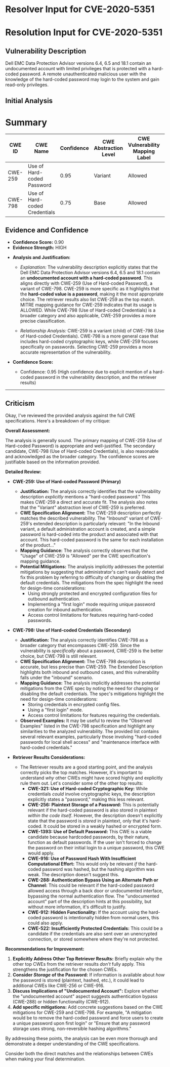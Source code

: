 # Resolver Input for CVE-2020-5351

# Resolution Input for CVE-2020-5351

## Vulnerability Description
Dell EMC Data Protection Advisor versions 6.4, 6.5 and 18.1 contain an undocumented account with limited privileges that is protected with a hard-coded password. A remote unauthenticated malicious user with the knowledge of the hard-coded password may login to the system and gain read-only privileges.

## Initial Analysis
# Summary
| CWE ID | CWE Name | Confidence | CWE Abstraction Level | CWE Vulnerability Mapping Label | CWE-Vulnerability Mapping Notes |
|---|---|---|---|---|---|
| CWE-259 | Use of Hard-coded Password | 0.95 | Variant | Allowed | Primary CWE |
| CWE-798 | Use of Hard-coded Credentials | 0.75 | Base | Allowed | Secondary Candidate |

## Evidence and Confidence

*   **Confidence Score:** 0.90
*   **Evidence Strength:** HIGH

- **Analysis and Justification:**  
  - *Explanation:* The vulnerability description explicitly states that the Dell EMC Data Protection Advisor versions 6.4, 6.5 and 18.1 contain an **undocumented account with a hard-coded password**. This aligns directly with CWE-259 (Use of Hard-coded Password), a variant of CWE-798. CWE-259 is more specific as it highlights that the **hard-coded value is a password**, making it the most appropriate choice. The retriever results also list CWE-259 as the top match. MITRE mapping guidance for CWE-259 indicates that its usage is ALLOWED. While CWE-798 (Use of Hard-coded Credentials) is a broader category and also applicable, CWE-259 provides a more precise classification.
  
  - *Relationship Analysis:* CWE-259 is a variant (child) of CWE-798 (Use of Hard-coded Credentials). CWE-798 is a more general case that includes hard-coded cryptographic keys, while CWE-259 focuses specifically on passwords. Selecting CWE-259 provides a more accurate representation of the vulnerability.

- **Confidence Score:**  
  - Confidence: 0.95 (High confidence due to explicit mention of a hard-coded password in the vulnerability description, and the retriever results)

---

## Criticism
Okay, I've reviewed the provided analysis against the full CWE specifications. Here's a breakdown of my critique:

**Overall Assessment:**

The analysis is generally sound.  The primary mapping of CWE-259 (Use of Hard-coded Password) is appropriate and well-justified. The secondary candidate, CWE-798 (Use of Hard-coded Credentials), is also reasonable and acknowledged as the broader category. The confidence scores are justifiable based on the information provided.

**Detailed Review:**

*   **CWE-259: Use of Hard-coded Password (Primary)**

    *   **Justification:** The analysis correctly identifies that the vulnerability description *explicitly* mentions a "hard-coded password." This makes CWE-259 a direct and accurate fit. The analysis also notes that the "Variant" abstraction level of CWE-259 is preferred.
    *   **CWE Specification Alignment:** The CWE-259 description perfectly matches the described vulnerability. The "Inbound" variant of CWE-259's extended description is particularly relevant: "In the Inbound variant, a default administration account is created, and a simple password is hard-coded into the product and associated with that account. This hard-coded password is the same for each installation of the product..."
    *   **Mapping Guidance:** The analysis correctly observes that the "Usage" of CWE-259 is "Allowed" per the CWE specification's mapping guidance.
    *   **Potential Mitigations:** The analysis implicitly addresses the potential mitigations by suggesting that administrator's can't easily detect and fix this problem by referring to difficulty of changing or disabling the default credentials. The mitigations from the spec highlight the need for design-time considerations:
        *   Using strongly protected and encrypted configuration files for outbound authentication.
        *   Implementing a "first login" mode requiring unique password creation for inbound authentication.
        *   Access control limitations for features requiring hard-coded passwords.

*   **CWE-798: Use of Hard-coded Credentials (Secondary)**

    *   **Justification:** The analysis correctly identifies CWE-798 as a broader category that encompasses CWE-259. Since the vulnerability is *specifically* about a password, CWE-259 is the better choice, but CWE-798 is still relevant.
    *   **CWE Specification Alignment:** The CWE-798 description is accurate, but less precise than CWE-259. The Extended Description highlights both inbound and outbound cases, and this vulnerability falls under the "inbound" scenario.
    *   **Mapping Guidance:** The analysis implicitly addresses the potential mitigations from the CWE spec by noting the need for changing or disabling the default credentials. The spec's mitigations highlight the need for design-time considerations:
        *   Storing credentials in encrypted config files.
        *   Using a "first login" mode.
        *   Access control limitations for features requiring the credentials.
    *   **Observed Examples:** It may be useful to review the "Observed Examples" listed in the CWE-798 specification and highlight any similarities to the analyzed vulnerability. The provided list contains several relevant examples, particularly those involving "hard-coded passwords for local shell access" and "maintenance interface with hard-coded credentials."

*   **Retriever Results Considerations:**

    *   The Retriever results are a good starting point, and the analysis correctly picks the top matches. However, it's important to understand *why* other CWEs might have scored highly and explicitly rule them out. Let's consider some of the other top results:
        *   **CWE-321: Use of Hard-coded Cryptographic Key:** While credentials *could* involve cryptographic keys, the description explicitly states a "password," making this less relevant.
        *   **CWE-256: Plaintext Storage of a Password:** This is potentially relevant if the hard-coded password is also stored in plaintext *within the code itself*. However, the description doesn't explicitly state that the password is *stored* in plaintext, only that it's hard-coded.  It could be stored in a weakly hashed or encrypted form.
        *   **CWE-1393: Use of Default Password:** This CWE is a viable candidate because hardcoded passwords, by their nature, function as default passwords. If the user isn't forced to change the password on their initial login to a unique password, this CWE would apply.
        *   **CWE-916: Use of Password Hash With Insufficient Computational Effort:** This would only be relevant *if* the hard-coded password was hashed, but the hashing algorithm was weak. The description doesn't suggest this.
        *   **CWE-288: Authentication Bypass Using an Alternate Path or Channel:** This could be relevant if the hard-coded password allowed access through a back door or undocumented interface, bypassing the normal authentication flow. The "undocumented account" part of the description hints at this possibility, but without more information, it's difficult to justify.
        *   **CWE-912: Hidden Functionality:** If the account using the hard-coded password is intentionally hidden from normal users, this could also apply.
        *    **CWE-522: Insufficiently Protected Credentials:** This could be a candidate if the credentials are also sent over an unencrypted connection, or stored somewhere where they're not protected.

**Recommendations for Improvement:**

1.  **Explicitly Address Other Top Retriever Results:** Briefly explain why the other top CWEs from the retriever results *don't* fully apply. This strengthens the justification for the chosen CWEs.
2.  **Consider *Storage* of the Password:** If information is available about *how* the password is stored (plaintext, hashed, etc.), it could lead to additional CWEs like CWE-256 or CWE-916.
3.  **Discuss Implications of "Undocumented Account":** Explore whether the "undocumented account" aspect suggests authentication bypass (CWE-288) or hidden functionality (CWE-912).
4.  **Add specific mitigations:**  Add concrete suggestions based on the CWE mitigations for CWE-259 and CWE-798. For example, "A mitigation would be to remove the hard-coded password and force users to create a unique password upon first login" or "Ensure that any password storage uses strong, non-reversible hashing algorithms."

By addressing these points, the analysis can be even more thorough and demonstrate a deeper understanding of the CWE specifications.

Consider both the direct matches and the relationships between CWEs
when making your final determination.
        